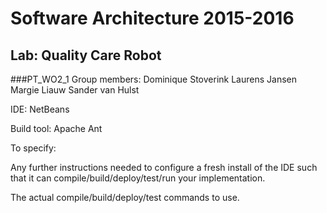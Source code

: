 # Software Architecture 2015-2016
## Lab: Quality Care Robot

###PT_WO2_1
Group members: 
Dominique Stoverink
Laurens Jansen
Margie Liauw
Sander van Hulst

IDE: NetBeans

Build tool: Apache Ant

To specify:

Any further instructions needed to configure a fresh install of the IDE such that it can compile/build/deploy/test/run your implementation.

The actual compile/build/deploy/test commands to use.
